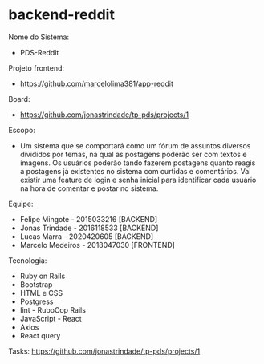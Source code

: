 # backend-reddit

Nome do Sistema:
* PDS-Reddit 

Projeto frontend:
* https://github.com/marcelolima381/app-reddit

Board:
* https://github.com/jonastrindade/tp-pds/projects/1

Escopo:
* Um sistema que se comportará como um fórum de assuntos diversos divididos por temas, na qual as postagens poderão ser com textos e imagens. Os usuários poderão tando fazerem postagens quanto reagis a postagens já existentes no sistema com curtidas e comentários. Vai existir uma feature de login e senha inicial para identificar cada usuário na hora de comentar e postar no sistema. 

Equipe: 
* Felipe Mingote - 2015033216 [BACKEND]
* Jonas Trindade - 2016118533 [BACKEND]
* Lucas Marra - 2020420605 [BACKEND]
* Marcelo Medeiros - 2018047030 [FRONTEND]

Tecnologia:
* Ruby on Rails
* Bootstrap
* HTML e CSS
* Postgress
* lint - RuboCop Rails
* JavaScript - React
* Axios
* React query

Tasks:
https://github.com/jonastrindade/tp-pds/projects/1
